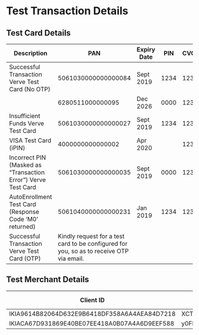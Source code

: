 
# Test Transaction Details


## Test Card Details


|Description|PAN|Expiry Date|PIN|CVC|
|---|---|---|---|---|
|Successful Transaction Verve Test Card (No OTP)|5061030000000000084|Sept 2019|1234|123|
||6280511000000095|Dec 2026|0000|123|
|Insufficient Funds Verve Test Card|5061030000000000027|Sept 2019|1234|123|
|VISA Test Card (iPIN)|4000000000000002|Apr 2020|<No PIN>|123|
|Incorrect PIN (Masked as “Transaction Error”) Verve Test Card|5061030000000000035|Sept 2019|0000|123|
|AutoEnrollment Test Card (Response Code ‘M0’ returned)|5061040000000000231|Jan 2019|1234|123|
|Successful Transaction Verve Test Card (OTP)|Kindly request for a test card to be configured for you, so as to receive OTP via email.||||



## Test Merchant Details


|Client ID|Secret Key|Merchant Code|Requestor ID|
|---|---|---|---|
IKIA9614B82064D632E9B6418DF358A6A4AEA84D7218 |XCTiBtLy1G9chAnyg0z3BcaFK4cVpwDg/GTw2EmjTZ8= |MX187|00117614992|
IKIACA67D931869E40BE07EE418A0B07A4A6D9EEF588 |y0FISAGAS+OSIASec5Cts/khsWVXaWCoxZcLF2d8o/A= |MX1209|None|